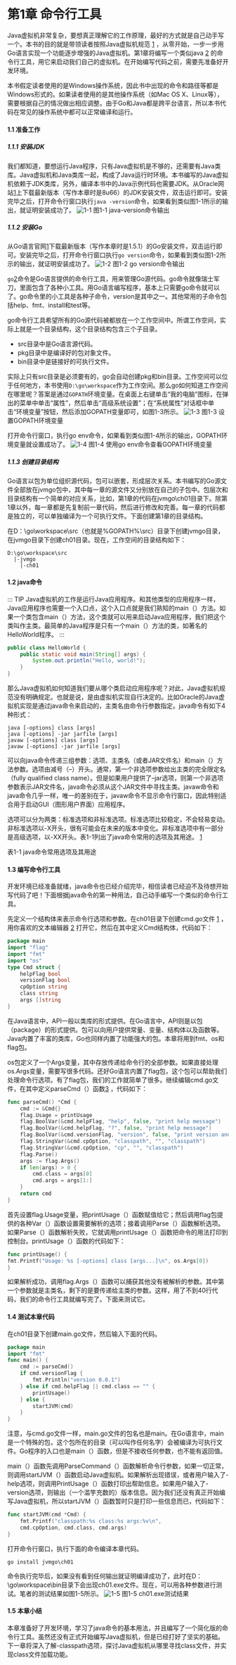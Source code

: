 第1章 命令行工具 
====

Java虚拟机非常复杂，要想真正理解它的工作原理，最好的方式就是自己动手写一个。本书的目的就是带领读者按照Java虚拟机规范 [1] ，从零开始，一步一步用Go语言实现一个功能逐步增强的Java虚拟机。第1章将编写一个类似java [2] 的命令行工具，用它来启动我们自己的虚拟机。在开始编写代码之前，需要先准备好开发环境。   

本书假定读者使用的是Windows操作系统，因此书中出现的命令和路径等都是Windows形式的。如果读者使用的是其他操作系统（如Mac OS X、Linux等），需要根据自己的情况做出相应调整。由于Go和Java都是跨平台语言，所以本书代码在常见的操作系统中都可以正常编译和运行。   

[1]: 如无特殊说明，本书中出现的“Java虚拟机规范”均指《Java虚拟机规范第8版》，网址为http://docs.oracle.com/javase/specs/jvms/se8/html/index.html。  
[2]: 后文中，首字母小写的java特指java命令行工具。 
#### 1.1 准备工作 
##### 1.1.1 安装JDK 
我们都知道，要想运行Java程序，只有Java虚拟机是不够的，还需要有Java类库。Java虚拟机和Java类库一起，构成了Java运行时环境。本书编写的Java虚拟机依赖于JDK类库，另外，编译本书中的Java示例代码也需要JDK。从Oracle网站[1]上下载最新版本（写作本章时是8u66）的JDK安装文件，双击运行即可。安装完毕之后，打开命令行窗口执行`java -version`命令，如果看到类似图1-1所示的输出，就证明安装成功了。
![1-1](./img/1-1.png)
图1-1 java-version命令输出 

[1]: http://www.oracle.com/technetwork/java/javase/downloads/index.html。
##### 1.1.2 安装Go 
从Go语言官网[1]下载最新版本（写作本章时是1.5.1）的Go安装文件，双击运行即可。安装完毕之后，打开命令行窗口执行`go version`命令，如果看到类似图1-2所示的输出，就证明安装成功了。
![1-2](./img/1-2.png)
图1-2 go version命令输出 

`go`[2]命令是Go语言提供的命令行工具，用来管理Go源代码。go命令就像瑞士军刀，里面包含了各种小工具。用Go语言编写程序，基本上只需要go命令就可以了。go命令里的小工具是各种子命令，version是其中之一。其他常用的子命令包括help、fmt、install和test等。  

go命令行工具希望所有的Go源代码被都放在一个工作空间中。所谓工作空间，实际上就是一个目录结构，这个目录结构包含三个子目录。  
- src目录中是Go语言源代码。 
- pkg目录中是编译好的包对象文件。 
- bin目录中是链接好的可执行文件。 

实际上只有src目录是必须要有的，go会自动创建pkg和bin目录。工作空间可以位于任何地方，本书使用`D:\go\workspace`作为工作空间。那么go如何知道工作空间在哪里呢？答案是通过`GOPATH`环境变量。在桌面上右键单击“我的电脑”图标，在弹出的菜单中单击“属性”，然后单击“高级系统设置”；在“系统属性”对话框中单击“环境变量”按钮，然后添加GOPATH变量即可，如图1-3所示。
![1-3](./img/1-3.png)
图1-3 设置GOPATH环境变量

打开命令行窗口，执行go env命令，如果看到类似图1-4所示的输出，GOPATH环境变量就设置成功了。
![1-4](./img/1-4.png)
图1-4 使用go env命令查看GOPATH环境变量

[1]:  https://golang.org/dl/（如果Go官网无法访问，可以从http://golangtc.com/download）下载。
[2]: 后文中，首字母小写的go特指go命令行工具。
##### 1.1.3 创建目录结构 
Go语言以包为单位组织源代码，包可以嵌套，形成层次关系。本书编写的Go源文件全部放在jvmgo包中，其中每一章的源文件又分别放在自己的子包中。包层次和目录结构有一个简单的对应关系，比如，第1章的代码在jvmgo\ch01目录下。除第1章以外，每一章都是先复制前一章代码，然后进行修改和完善。每一章的代码都是独立的，可以单独编译为一个可执行文件。下面创建第1章的目录结构。  

在D：\go\workspace\src（也就是%GOPATH%\src）目录下创建jvmgo目录，在jvmgo目录下创建ch01目录。现在，工作空间的目录结构如下： 
```text
D:\go\workspace\src 
  |-jvmgo 
    |-ch01
```

#### 1.2 java命令
::: TIP
Java虚拟机的工作是运行Java应用程序。和其他类型的应用程序一样，Java应用程序也需要一个入口点，这个入口点就是我们熟知的main（）方法。如果一个类包含main（）方法，这个类就可以用来启动Java应用程序，我们把这个类叫作主类。最简单的Java程序是只有一个main（）方法的类，如著名的HelloWorld程序。 
:::

```java
public class HelloWorld { 
    public static void main(String[] args) { 
        System.out.println("Hello, world!"); 
    } 
} 
```


那么Java虚拟机如何知道我们要从哪个类启动应用程序呢？对此，Java虚拟机规范没有明确规定。也就是说，是由虚拟机实现自行决定的。比如Oracle的Java虚拟机实现是通过java命令来启动的，主类名由命令行参数指定。java命令有如下4种形式：
```shell script
java [-options] class [args] 
java [-options] -jar jarfile [args] 
javaw [-options] class [args] 
javaw [-options] -jar jarfile [args] 
```
可以向java命令传递三组参数：选项、主类名（或者JAR文件名）和main（）方法参数。选项由减号（–）开头。通常，第一个非选项参数给出主类的完全限定名（fully qualified class name）。但是如果用户提供了–jar选项，则第一个非选项参数表示JAR文件名，java命令必须从这个JAR文件中寻找主类。javaw命令和java命令几乎一样，唯一的差别在于，javaw命令不显示命令行窗口，因此特别适合用于启动GUI（图形用户界面）应用程序。 

选项可以分为两类：标准选项和非标准选项。标准选项比较稳定，不会轻易变动。非标准选项以-X开头，很有可能会在未来的版本中变化。非标准选项中有一部分是高级选项，以-XX开头。表1-1列出了java命令常用的选项及其用途。 [1] 
 
表1-1 java命令常用选项及其用途 

[1]: 完整的java命令用法请参考http://docs.oracle.com/javase/8/docs/technotes/tools/windows/java.html。

#### 1.3 编写命令行工具 
开发环境已经准备就绪，java命令也已经介绍完毕，相信读者已经迫不及待想开始写代码了吧！下面根据java命令的第一种用法，自己动手编写一个类似的命令行工具。
 
先定义一个结构体来表示命令行选项和参数。在ch01目录下创建cmd.go文件 [1] ，用你喜欢的文本编辑器 [2] 打开它，然后在其中定义Cmd结构体，代码如下：
``` go
package main 
import "flag" 
import "fmt" 
import "os" 
type Cmd struct { 
    helpFlag bool 
    versionFlag bool 
    cpOption string 
    class string 
    args []string 
}
```
在Java语言中，API一般以类库的形式提供。在Go语言中，API则是以包（package）的形式提供。包可以向用户提供常量、变量、结构体以及函数等。Java内置了丰富的类库，Go也同样内置了功能强大的包。本章将用到fmt、os和flag包。

os包定义了一个Args变量，其中存放传递给命令行的全部参数。如果直接处理os.Args变量，需要写很多代码。还好Go语言内置了flag包，这个包可以帮助我们处理命令行选项。有了flag包，我们的工作就简单了很多。继续编辑cmd.go文件，在其中定义parseCmd（）函数[3] ，代码如下：
```go
func parseCmd() *Cmd { 
    cmd := &Cmd{} 
    flag.Usage = printUsage 
    flag.BoolVar(&cmd.helpFlag, "help", false, "print help message") 
    flag.BoolVar(&cmd.helpFlag, "?", false, "print help message") 
    flag.BoolVar(&cmd.versionFlag, "version", false, "print version and exit") 
    flag.StringVar(&cmd.cpOption, "classpath", "", "classpath") 
    flag.StringVar(&cmd.cpOption, "cp", "", "classpath") 
    flag.Parse() 
    args := flag.Args() 
    if len(args) > 0 { 
        cmd.class = args[0] 
        cmd.args = args[1:] 
    }
    return cmd 
}
```
首先设置flag.Usage变量，把printUsage（）函数赋值给它；然后调用flag包提供的各种Var（）函数设置需要解析的选项；接着调用Parse（）函数解析选项。如果Parse（）函数解析失败，它就调用printUsage（）函数把命令的用法打印到控制台。printUsage（）函数的代码如下：
```go
func printUsage() {
fmt.Printf("Usage: %s [-options] class [args...]\n", os.Args[0]) 
}
```

如果解析成功，调用flag.Args（）函数可以捕获其他没有被解析的参数。其中第一个参数就是主类名，剩下的是要传递给主类的参数。这样，用了不到40行代码，我们的命令行工具就编写完了。下面来测试它。 

[1]: Go源文件一般以.go作为后缀，文件名全部小写，多个单词之间用下划线分隔。Go语言规范要求Go源文件必须使用UTF-8编码，详见https://golang.org/ref/spec。 
[2]: 笔者推荐Sublime2，主页为http://www.sublimetext.com/。 
[3]: Go语言有函数（Function）和方法（Method）之分，方法调用需要receiver，函数调用则不需要。

#### 1.4 测试本章代码
 
在ch01目录下创建main.go文件，然后输入下面的代码。
```go
package main 
import "fmt" 
func main() { 
    cmd := parseCmd() 
    if cmd.versionFlag { 
        fmt.Println("version 0.0.1") 
    } else if cmd.helpFlag || cmd.class == "" { 
        printUsage() 
    } else {
        startJVM(cmd) 
    } 
} 
```
注意，与cmd.go文件一样，main.go文件的包名也是main。在Go语言中，main是一个特殊的包，这个包所在的目录（可以叫作任何名字）会被编译为可执行文件。Go程序的入口也是main（）函数，但是不接收任何参数，也不能有返回值。 

main（）函数先调用ParseCommand（）函数解析命令行参数，如果一切正常，则调用startJVM（）函数启动Java虚拟机。如果解析出现错误，或者用户输入了-help选项，则调用PrintUsage（）函数打印出帮助信息。如果用户输入了-version选项，则输出（一个滥竽充数的）版本信息。因为我们还没有真正开始编写Java虚拟机，所以startJVM（）函数暂时只是打印一些信息而已，代码如下： 
```go
func startJVM(cmd *Cmd) { 
    fmt.Printf("classpath:%s class:%s args:%v\n", 
    cmd.cpOption, cmd.class, cmd.args) 
} 
```
打开命令行窗口，执行下面的命令编译本章代码。 
```shell script
go install jvmgo\ch01 
```
命令执行完毕后，如果没有看到任何输出就证明编译成功了，此时在D：\go\workspace\bin目录下会出现ch01.exe文件。现在，可以用各种参数进行测试。笔者的测试结果如图1-5所示。 
![1-5](./img/1-5.png)
图1-5 ch01.exe测试结果
#### 1.5 本章小结 
本章准备好了开发环境，学习了java命令的基本用法，并且编写了一个简化版的命令行工具。虽然还没有正式开始编写Java虚拟机，但是已经打好了坚实的基础。下一章将深入了解-classpath选项，探讨Java虚拟机从哪里寻找class文件，并实现class文件加载功能。


